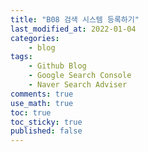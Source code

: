 ```yaml
---
title: "B08 검색 시스템 등록하기"
last_modified_at: 2022-01-04
categories:
    - blog
tags:
    - Github Blog
    - Google Search Console
    - Naver Search Adviser
comments: true
use_math: true
toc: true
toc_sticky: true
published: false
---
```


